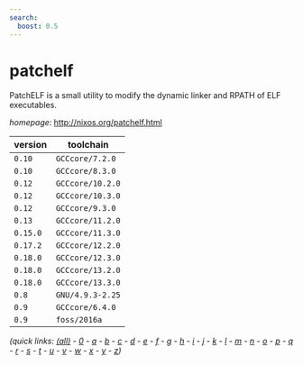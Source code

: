```yaml
---
search:
  boost: 0.5
---
```

# patchelf

PatchELF is a small utility to modify the dynamic linker and RPATH of ELF executables.

*homepage*: <http://nixos.org/patchelf.html>

version | toolchain
--------|----------
``0.10`` | ``GCCcore/7.2.0``
``0.10`` | ``GCCcore/8.3.0``
``0.12`` | ``GCCcore/10.2.0``
``0.12`` | ``GCCcore/10.3.0``
``0.12`` | ``GCCcore/9.3.0``
``0.13`` | ``GCCcore/11.2.0``
``0.15.0`` | ``GCCcore/11.3.0``
``0.17.2`` | ``GCCcore/12.2.0``
``0.18.0`` | ``GCCcore/12.3.0``
``0.18.0`` | ``GCCcore/13.2.0``
``0.18.0`` | ``GCCcore/13.3.0``
``0.8`` | ``GNU/4.9.3-2.25``
``0.9`` | ``GCCcore/6.4.0``
``0.9`` | ``foss/2016a``


*(quick links: [(all)](../index.md) - [0](../0/index.md) - [a](../a/index.md) - [b](../b/index.md) - [c](../c/index.md) - [d](../d/index.md) - [e](../e/index.md) - [f](../f/index.md) - [g](../g/index.md) - [h](../h/index.md) - [i](../i/index.md) - [j](../j/index.md) - [k](../k/index.md) - [l](../l/index.md) - [m](../m/index.md) - [n](../n/index.md) - [o](../o/index.md) - [p](../p/index.md) - [q](../q/index.md) - [r](../r/index.md) - [s](../s/index.md) - [t](../t/index.md) - [u](../u/index.md) - [v](../v/index.md) - [w](../w/index.md) - [x](../x/index.md) - [y](../y/index.md) - [z](../z/index.md))*

